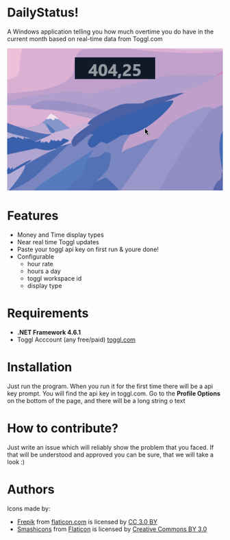 # DailyStatus!
A Windows application telling you how much overtime you do have in the current month based on real-time data from Toggl.com

![](daily-status-demo.gif)

# Features 

- Money and Time display types
- Near real time Toggl updates
- Paste your toggl api key on first run & youre done!
- Configurable
   - hour rate
   - hours a day
   - toggl workspace id
   - display type
  
# Requirements 

- **.NET Framework 4.6.1**  
- Toggl Acccount (any free/paid) [toggl.com](https://toggl.com/) 

# Installation
Just run the program.
When you run it for the first time there will be a api key prompt. 
You will find the api key in toggl.com. Go to the **Profile Options** on  the bottom of the page, and there will be a long string o text 


# How to contribute?
Just write an issue which will reliably show the problem that you faced. If that will be understood and approved you can be sure, that we will take a look :)


# Authors
Icons made by:
- [Frepik](http://www.freepik.com) from [flaticon.com](https://www.flaticon.com) is licensed by [CC 3.0 BY](http://creativecommons.org/licenses/by/3.0/)
- [Smashicons](https://www.flaticon.com/authors/smashicons) from [Flaticon](https://www.flaticon.com/) is licensed by [Creative Commons BY 3.0](http://creativecommons.org/licenses/by/3.0/)  

